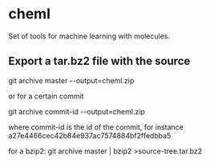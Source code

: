 # cheml

Set of tools for machine learning with molecules.

## Export a tar.bz2 file with the source

git archive master --output=cheml.zip

or for a certain commit

git archive commit-id --output=cheml.zip

where commit-id is the id of the commit,
for instance  a27e4466cec42b84e937ac7574884bf2ffedbba5

for a bzip2:
git archive master | bzip2 >source-tree.tar.bz2
